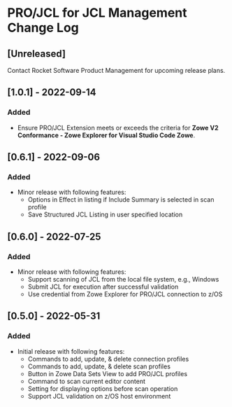 # PRO/JCL for JCL Management Change Log

## [Unreleased]

Contact Rocket Software Product Management for upcoming release plans.

## [1.0.1] - 2022-09-14
### Added
* Ensure PRO/JCL Extension meets or exceeds the criteria for **Zowe V2 Conformance - Zowe Explorer for Visual Studio Code Zowe**.

## [0.6.1] - 2022-09-06
### Added
* Minor release with following features:
  - Options in Effect in listing if Include Summary is selected in scan profile
  - Save Structured JCL Listing in user specified location
  
## [0.6.0] - 2022-07-25
### Added
* Minor release with following features:
  - Support scanning of JCL from the local file system, e.g., Windows
  - Submit JCL for execution after successful validation
  - Use credential from Zowe Explorer for PRO/JCL connection to z/OS
  
## [0.5.0] - 2022-05-31
### Added
* Initial release with following features:
  - Commands to add, update, & delete connection profiles
  - Commands to add, update, & delete scan profiles
  - Button in Zowe Data Sets View to add PRO/JCL profiles
  - Command to scan current editor content
  - Setting for displaying options before scan operation
  - Support JCL validation on z/OS host environment
